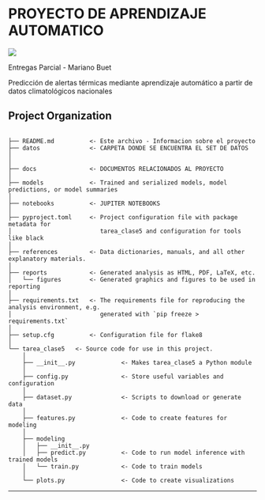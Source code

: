 # PROYECTO DE APRENDIZAJE AUTOMATICO 

<a target="_blank" href="https://cookiecutter-data-science.drivendata.org/">
    <img src="https://img.shields.io/badge/CCDS-Project%20template-328F97?logo=cookiecutter" />
</a>

Entregas Parcial - Mariano Buet

Predicción de alertas térmicas mediante aprendizaje automático a partir de datos climatológicos nacionales

## Project Organization

```

├── README.md          <- Este archivo - Informacion sobre el proyecto
├── datos              <- CARPETA DONDE SE ENCUENTRA EL SET DE DATOS
│ 
│
├── docs               <- DOCUMENTOS RELACIONADOS AL PROYECTO
│
├── models             <- Trained and serialized models, model predictions, or model summaries
│
├── notebooks          <- JUPITER NOTEBOOKS
│
├── pyproject.toml     <- Project configuration file with package metadata for 
│                         tarea_clase5 and configuration for tools like black
│
├── references         <- Data dictionaries, manuals, and all other explanatory materials.
│
├── reports            <- Generated analysis as HTML, PDF, LaTeX, etc.
│   └── figures        <- Generated graphics and figures to be used in reporting
│
├── requirements.txt   <- The requirements file for reproducing the analysis environment, e.g.
│                         generated with `pip freeze > requirements.txt`
│
├── setup.cfg          <- Configuration file for flake8
│
└── tarea_clase5   <- Source code for use in this project.
    │
    ├── __init__.py             <- Makes tarea_clase5 a Python module
    │
    ├── config.py               <- Store useful variables and configuration
    │
    ├── dataset.py              <- Scripts to download or generate data
    │
    ├── features.py             <- Code to create features for modeling
    │
    ├── modeling                
    │   ├── __init__.py 
    │   ├── predict.py          <- Code to run model inference with trained models          
    │   └── train.py            <- Code to train models
    │
    └── plots.py                <- Code to create visualizations
```

--------

